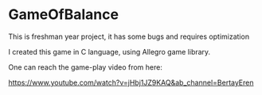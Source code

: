 # GameOfBalance
This is freshman year project, it has some bugs and requires optimization

I created this game in C language, using Allegro game library.

One can reach the game-play video from here:

https://www.youtube.com/watch?v=jHbj1JZ9KAQ&ab_channel=BertayEren
